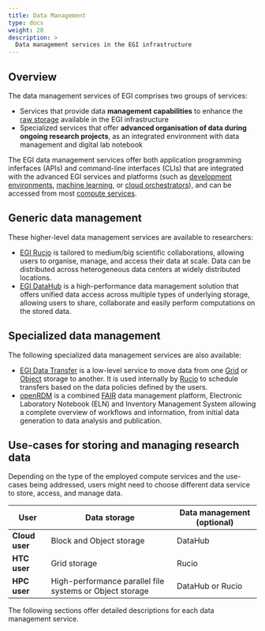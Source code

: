 ```yaml
---
title: Data Management
type: docs
weight: 20
description: >
  Data management services in the EGI infrastructure
---
```


## Overview

The data management services of EGI comprises two groups of services:

- Services that provide data **management capabilities** to enhance the
  [raw storage](../storage/) available in the EGI infrastructure
- Specialized services that offer **advanced organisation of data during
  ongoing research projects**, as an integrated environment with
  data management and digital lab notebook
  
The EGI data management services offer both application programming
inferfaces (APIs) and command-line interfaces (CLIs) that are integrated
with the advanced EGI services and platforms
(such as [development environments](../../dev-env/),
[machine learning](../../machine-learning/), or
[cloud orchestrators](../../compute/orchestration/)),
and can be accessed from most [compute services](../../compute/).

## Generic data management

These higher-level data management services are available to researchers:

- [EGI Rucio](./rucio/) is tailored to medium/big scientific collaborations, allowing
  users to organise, manage, and access their data at scale. Data can be distributed
  across heterogeneous data centers at widely distributed locations.
- [EGI DataHub](./datahub/) is a high-performance data management solution that
  offers unified data access across multiple types of underlying storage, allowing
  users to share, collaborate and easily perform computations on the stored data.

## Specialized data management

The following specialized data management services are also available:

- [EGI Data Transfer](./data-transfer/) is a low-level service to move data from
  one [Grid](../storage/grid-storage/) or [Object](../storage/object-storage/) storage
  to another. It is used internally by [Rucio](./rucio/) to schedule transfers based
  on the data policies defined by the users.
- [openRDM](./open-rdm/) is a combined [FAIR](https://en.wikipedia.org/wiki/FAIR_data)
  data management platform, Electronic Laboratory Notebook (ELN) and Inventory Management System
  allowing a complete overview of workflows and information, from initial data generation
  to data analysis and publication.

## Use-cases for storing and managing research data

Depending on the type of the employed compute services and the use-cases being addressed,
users might need to choose different data service to store, access, and manage data.

| User           | Data storage                                             | Data management (optional) |
| -------------- | -------------------------------------------------------- | -------------------------- |
| **Cloud user** | Block and Object storage                                 | DataHub                    |
| **HTC user**   | Grid storage                                             | Rucio                      |
| **HPC user**   | High-performance parallel file systems or Object storage | DataHub or Rucio           |

The following sections offer detailed descriptions for each data management service.
